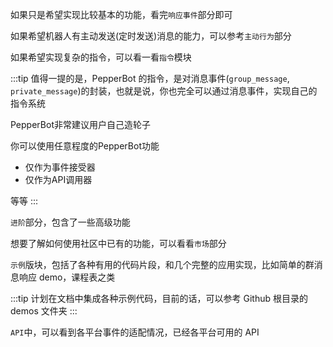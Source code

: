 如果只是希望实现比较基本的功能，看完`响应事件`部分即可

如果希望机器人有主动发送(定时发送)消息的能力，可以参考`主动行为`部分

如果希望实现复杂的指令，可以看一看`指令`模块

:::tip
值得一提的是，PepperBot 的指令，是对消息事件(`group_message`, `private_message`)的封装，也就是说，你也完全可以通过消息事件，实现自己的指令系统

PepperBot非常建议用户自己造轮子

你可以使用任意程度的PepperBot功能

- 仅作为事件接受器
- 仅作为API调用器

等等
:::

`进阶`部分，包含了一些高级功能

想要了解如何使用社区中已有的功能，可以看看`市场`部分

`示例`版块，包括了各种有用的代码片段，和几个完整的应用实现，比如简单的群消息响应 demo，课程表之类

:::tip
计划在文档中集成各种示例代码，目前的话，可以参考 Github 根目录的 demos 文件夹
:::

`API`中，可以看到各平台事件的适配情况，已经各平台可用的 API
